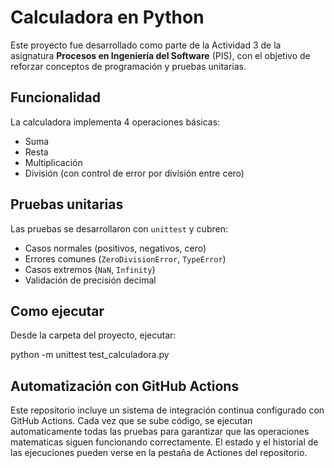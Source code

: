 # Calculadora en Python

Este proyecto fue desarrollado como parte de la Actividad 3 de la asignatura **Procesos en Ingeniería del Software** (PIS), con el objetivo de reforzar conceptos de programación y pruebas unitarias.

## Funcionalidad

La calculadora implementa 4 operaciones básicas:

- Suma
- Resta
- Multiplicación
- División (con control de error por división entre cero)

## Pruebas unitarias

Las pruebas se desarrollaron con `unittest` y cubren:

- Casos normales (positivos, negativos, cero)
- Errores comunes (`ZeroDivisionError`, `TypeError`)
- Casos extremos (`NaN`, `Infinity`)
- Validación de precisión decimal

## Como ejecutar

Desde la carpeta del proyecto, ejecutar:

python -m unittest test_calculadora.py

## Automatización con GitHub Actions

Este repositorio incluye un sistema de integración continua configurado con GitHub Actions.
Cada vez que se sube código, se ejecutan automaticamente todas las pruebas para garantizar que las operaciones matematicas siguen funcionando correctamente.
El estado y el historial de las ejecuciones pueden verse en la pestaña de Actiones del repositorio.